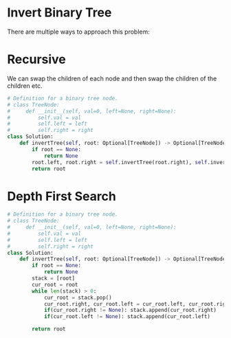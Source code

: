 # Invert Binary Tree
There are multiple ways to approach this problem:
# Recursive
We can swap the children of each node and then swap the children of the children etc.
```python
# Definition for a binary tree node.
# class TreeNode:
#     def __init__(self, val=0, left=None, right=None):
#         self.val = val
#         self.left = left
#         self.right = right
class Solution:
    def invertTree(self, root: Optional[TreeNode]) -> Optional[TreeNode]:
        if root == None:
            return None
        root.left, root.right = self.invertTree(root.right), self.invertTree(root.left)
        return root
```
# Depth First Search
```python
# Definition for a binary tree node.
# class TreeNode:
#     def __init__(self, val=0, left=None, right=None):
#         self.val = val
#         self.left = left
#         self.right = right
class Solution:
    def invertTree(self, root: Optional[TreeNode]) -> Optional[TreeNode]:
        if root == None:
            return None
        stack = [root]
        cur_root = root
        while len(stack) > 0:
            cur_root = stack.pop()
            cur_root.right, cur_root.left = cur_root.left, cur_root.right
            if(cur_root.right != None): stack.append(cur_root.right)
            if(cur_root.left != None): stack.append(cur_root.left)

        return root
```
